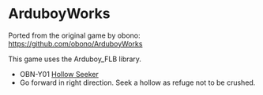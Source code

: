 # ArduboyWorks

Ported from the original game by obono:
https://github.com/obono/ArduboyWorks

This game uses the Arduboy_FLB library.


* OBN-Y01 [Hollow Seeker](http://community.arduboy.com/t/hollow-seeker-a-simple-action-game/2594)
* Go forward in right direction. Seek a hollow as refuge not to be crushed.
